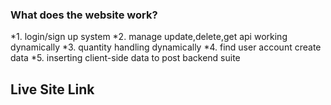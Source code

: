 ### What does the website work?

*1. login/sign up system
*2. manage update,delete,get api working dynamically
*3. quantity handling dynamically
*4. find user account create data
\*5. inserting client-side data to post backend suite

## Live Site Link
